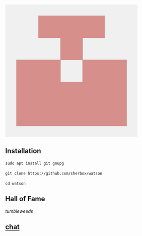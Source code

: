 ![image](image.png)

## Installation

```
sudo apt install git gnupg

git clone https://github.com/sherbox/watson

cd watson
```

## Hall of Fame

*tumbleweeds*

## [chat](https://hack.chat/?sherbox)

